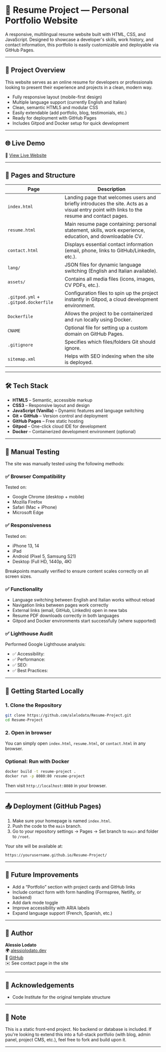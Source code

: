 # 💼 Resume Project — Personal Portfolio Website

A responsive, multilingual resume website built with HTML, CSS, and JavaScript. Designed to showcase a developer's skills, work history, and contact information, this portfolio is easily customizable and deployable via GitHub Pages.

---

## 📘 Project Overview

This website serves as an online resume for developers or professionals looking to present their experience and projects in a clean, modern way.

- Fully responsive layout (mobile-first design)
- Multiple language support (currently English and Italian)
- Clean, semantic HTML5 and modular CSS
- Easily extendable (add portfolio, blog, testimonials, etc.)
- Ready for deployment with GitHub Pages
- Includes Gitpod and Docker setup for quick development

---

## 🌐 Live Demo

🔗 [View Live Website](https://alelodato.github.io/Resume-Project/)

---

## 🧭 Pages and Structure

| Page | Description |
|------|-------------|
| `index.html` | Landing page that welcomes users and briefly introduces the site. Acts as a visual entry point with links to the resume and contact pages. |
| `resume.html` | Main resume page containing: personal statement, skills, work experience, education, and downloadable CV. |
| `contact.html` | Displays essential contact information (email, phone, links to GitHub/LinkedIn, etc.). |
| `lang/` | JSON files for dynamic language switching (English and Italian available). |
| `assets/` | Contains all media files (icons, images, CV PDFs, etc.). |
| `.gitpod.yml` + `.gitpod.dockerfile` | Configuration files to spin up the project instantly in Gitpod, a cloud development environment. |
| `Dockerfile` | Allows the project to be containerized and run locally using Docker. |
| `CNAME` | Optional file for setting up a custom domain on GitHub Pages. |
| `.gitignore` | Specifies which files/folders Git should ignore. |
| `sitemap.xml` | Helps with SEO indexing when the site is deployed.

---

## 🛠️ Tech Stack

- **HTML5** – Semantic, accessible markup  
- **CSS3** – Responsive layout and design  
- **JavaScript (Vanilla)** – Dynamic features and language switching  
- **Git + GitHub** – Version control and deployment  
- **GitHub Pages** – Free static hosting  
- **Gitpod** – One-click cloud IDE for development  
- **Docker** – Containerized development environment (optional)

---

## 🧪 Manual Testing

The site was manually tested using the following methods:

### ✅ Browser Compatibility
Tested on:
- Google Chrome (desktop + mobile)
- Mozilla Firefox
- Safari (Mac + iPhone)
- Microsoft Edge

### ✅ Responsiveness
Tested on:
- iPhone 13, 14
- iPad
- Android (Pixel 5, Samsung S21)
- Desktop (Full HD, 1440p, 4K)

Breakpoints manually verified to ensure content scales correctly on all screen sizes.

### ✅ Functionality
- Language switching between English and Italian works without reload
- Navigation links between pages work correctly
- External links (email, GitHub, LinkedIn) open in new tabs
- Resume PDF downloads correctly in both languages
- Gitpod and Docker environments start successfully (where supported)

### ✅ Lighthouse Audit
Performed Google Lighthouse analysis:
- ✅ Accessibility: 
- ✅ Performance: 
- ✅ SEO: 
- ✅ Best Practices: 

---

## 🚀 Getting Started Locally

### 1. Clone the Repository
```bash
git clone https://github.com/alelodato/Resume-Project.git
cd Resume-Project
```

### 2. Open in browser
You can simply open `index.html`, `resume.html`, or `contact.html` in any browser.

### Optional: Run with Docker
```bash
docker build -t resume-project .
docker run -p 8080:80 resume-project
```

Then visit `http://localhost:8080` in your browser.

---

## 📤 Deployment (GitHub Pages)

1. Make sure your homepage is named `index.html`.
2. Push the code to the `main` branch.
3. Go to your repository settings → Pages → Set branch to `main` and folder to `/root`.

Your site will be available at:
```
https://yourusername.github.io/Resume-Project/
```

---

## 🧩 Future Improvements

- Add a “Portfolio” section with project cards and GitHub links  
- Include contact form with form handling (Formspree, Netlify, or backend)  
- Add dark mode toggle  
- Improve accessibility with ARIA labels  
- Expand language support (French, Spanish, etc.)

---

## 👤 Author

**Alessio Lodato**  
🌍 [alessiolodato.dev](https://alessiolodato.dev)  
🐙 [GitHub](https://github.com/alelodato)  
✉️ See contact page in the site

---

## 🙏 Acknowledgements

- Code Institute for the original template structure

---

## 📌 Note

This is a static front-end project. No backend or database is included. If you're looking to extend this into a full-stack portfolio (with blog, admin panel, project CMS, etc.), feel free to fork and build upon it.

---

